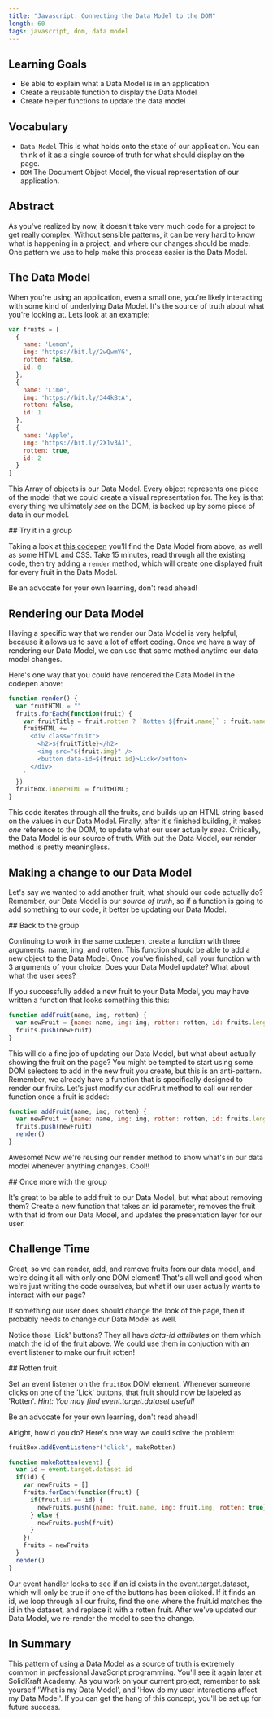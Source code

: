 ```yaml
---
title: "Javascript: Connecting the Data Model to the DOM"
length: 60
tags: javascript, dom, data model
---
```


## Learning Goals

* Be able to explain what a Data Model is in an application
* Create a reusable function to display the Data Model
* Create helper functions to update the data model

## Vocabulary

- `Data Model` This is what holds onto the state of our application. You can
  think of it as a single source of truth for what should display on the page.
- `DOM` The Document Object Model, the visual representation of our application.

## Abstract

As you've realized by now, it doesn't take very much code for a project to get
really complex. Without sensible patterns, it can be very hard to know what is
happening in a project, and where our changes should be made. One pattern we use
to help make this process easier is the Data Model.

## The Data Model

When you're using an application, even a small one, you're likely interacting
with some kind of underlying Data Model. It's the source of truth about what
you're looking at. Lets look at an example:

```javascript
var fruits = [
  {
    name: 'Lemon',
    img: 'https://bit.ly/2wQwmYG',
    rotten: false,
    id: 0
  },
  {
    name: 'Lime',
    img: 'https://bit.ly/344kBtA',
    rotten: false,
    id: 1
  },
  {
    name: 'Apple',
    img: 'https://bit.ly/2X1v3AJ',
    rotten: true,
    id: 2
  }
]
```

This Array of objects is our Data Model. Every object represents one piece of
the model that we could create a visual representation for. The key is that
every thing we ultimately _see_ on the DOM, is backed up by some piece of data in
our model.

<div class="call-to-action">
## Try it in a group

Taking a look at [this codepen](https://codepen.io/solidkraft/pen/JjXRMjy)
you'll find the Data Model from above, as well as some HTML and CSS. Take 15
minutes, read through all the existing code, then try adding a `render` method,
which will create one displayed fruit for every fruit in the Data Model.

Be an advocate for your own learning, don't read ahead!
</div>

## Rendering our Data Model

Having a specific way that we render our Data Model is very helpful, because it
allows us to save a lot of effort coding. Once we have a way of rendering our
Data Model, we can use that same method anytime our data model changes.

Here's one way that you could have rendered the Data Model in the codepen above:

```javascript
function render() {
  var fruitHTML = ""
  fruits.forEach(function(fruit) {
    var fruitTitle = fruit.rotten ? `Rotten ${fruit.name}` : fruit.name;
    fruitHTML += `
      <div class="fruit">
        <h2>${fruitTitle}</h2>
        <img src="${fruit.img}" />
        <button data-id=${fruit.id}>Lick</button>
      </div>
    `
  })
  fruitBox.innerHTML = fruitHTML;
}
```

This code iterates through all the fruits, and builds up an HTML string based on
the values in our Data Model. Finally, after it's finished building, it makes
_one_ reference to the DOM, to update what our user actually _sees_. Critically,
the Data Model is our source of truth. With out the Data Model, our render
method is pretty meaningless.

## Making a change to our Data Model

Let's say we wanted to add another fruit, what should our code actually do?
Remember, our Data Model is our _*source of truth*_, so if a function is going
to add something to our code, it better be updating our Data Model.

<div class="call-to-action">
## Back to the group

Continuing to work in the same codepen, create a function with three arguments:
name, img, and rotten. This function should be able to add a new object to the
Data Model. Once you've finished, call your function with 3 arguments of your
choice. Does your Data Model update? What about what the user sees?
</div>

If you successfully added a new fruit to your Data Model, you may have written a
function that looks something this this:

```javascript
function addFruit(name, img, rotten) {
  var newFruit = {name: name, img: img, rotten: rotten, id: fruits.length}
  fruits.push(newFruit)
}
```

This will do a fine job of updating our Data Model, but what about actually
showing the fruit on the page? You might be tempted to start using some DOM
selectors to add in the new fruit you create, but this is an anti-pattern.
Remember, we already have a function that is specifically designed to render our
fruits. Let's just modify our addFruit method to call our render function once a
fruit is added:

```javascript
function addFruit(name, img, rotten) {
  var newFruit = {name: name, img: img, rotten: rotten, id: fruits.length}
  fruits.push(newFruit)
  render()
}
```

Awesome! Now we're reusing our render method to show what's in our data model
whenever anything changes. Cool!!

<div class="call-to-action">
## Once more with the group

It's great to be able to add fruit to our Data Model, but what about removing
them? Create a new function that takes an id parameter, removes the fruit with
that id from our Data Model, and updates the presentation layer for our user.
</div>

## Challenge Time

Great, so we can render, add, and remove fruits from our data model, and we're
doing it all with only one DOM element! That's all well and good when we're just
writing the code ourselves, but what if our user actually wants to interact with
our page?

If something our user does should change the look of the page, then it probably
needs to change our Data Model as well.

Notice those 'Lick' buttons? They all have _data-id attributes_ on them which
match the id of the fruit above. We could use them in conjuction with an event
listener to make our fruit rotten!

<div class="call-to-action">
## Rotten fruit

Set an event listener on the `fruitBox` DOM element. Whenever someone clicks on
one of the 'Lick' buttons, that fruit should now be labeled as 'Rotten'. _Hint:
You may find event.target.dataset useful!_

Be an advocate for your own learning, don't read ahead!
</div>

Alright, how'd you do? Here's one way we could solve the problem:

```javascript
fruitBox.addEventListener('click', makeRotten)

function makeRotten(event) {
  var id = event.target.dataset.id
  if(id) {
    var newFruits = []
    fruits.forEach(function(fruit) {
      if(fruit.id == id) {
        newFruits.push({name: fruit.name, img: fruit.img, rotten: true})
      } else {
        newFruits.push(fruit)
      }
    })
    fruits = newFruits
  }
  render()
}
```

Our event handler looks to see if an id exists in the event.target.dataset,
which will only be true if one of the buttons has been clicked. If it finds an
id, we loop through all our fruits, find the one where the fruit.id matches the
id in the dataset, and replace it with a rotten fruit. After we've updated our
Data Model, we re-render the model to see the change.

## In Summary

This pattern of using a Data Model as a source of truth is extremely common in
professional JavaScript programming. You'll see it again later at SolidKraft Academy. As you
work on your current project, remember to ask yourself 'What is my Data Model',
and 'How do my user interactions affect my Data Model'. If you can get the hang
of this concept, you'll be set up for future success.
